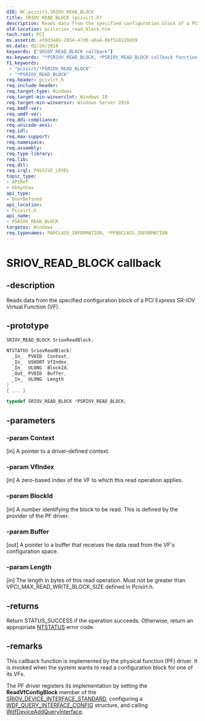 ```yaml
---
UID: NC:pcivirt.SRIOV_READ_BLOCK
title: SRIOV_READ_BLOCK (pcivirt.h)
description: Reads data from the specified configuration block of a PCI Express SR-IOV Virtual Function (VF).
old-location: pci\sriov_read_block.htm
tech.root: PCI
ms.assetid: af0d3465-2854-47d9-a6a4-06f510229a59
ms.date: 02/24/2018
keywords: ["SRIOV_READ_BLOCK callback"]
ms.keywords: "*PSRIOV_READ_BLOCK, *PSRIOV_READ_BLOCK callback function pointer [Buses], PCI.sriov_read_block, SRIOV_READ_BLOCK, SriovReadBlock, SriovReadBlock callback function [Buses], pcivirt/SriovReadBlock"
f1_keywords:
 - "pcivirt/*PSRIOV_READ_BLOCK"
 - "*PSRIOV_READ_BLOCK"
req.header: pcivirt.h
req.include-header:
req.target-type: Windows
req.target-min-winverclnt: Windows 10
req.target-min-winversvr: Windows Server 2016
req.kmdf-ver:
req.umdf-ver:
req.ddi-compliance:
req.unicode-ansi:
req.idl:
req.max-support:
req.namespace:
req.assembly:
req.type-library:
req.lib:
req.dll:
req.irql: PASSIVE_LEVEL
topic_type:
- APIRef
- kbSyntax
api_type:
- UserDefined
api_location:
- Pcivirt.h
api_name:
- PSRIOV_READ_BLOCK
targetos: Windows
req.typenames: PARCLASS_INFORMATION, *PPARCLASS_INFORMATION
---
```


# SRIOV_READ_BLOCK callback


## -description


Reads data from the specified configuration block of a PCI Express SR-IOV Virtual Function (VF).


## -prototype


```cpp
SRIOV_READ_BLOCK SriovReadBlock;

NTSTATUS SriovReadBlock(
  _In_  PVOID  Context,
  _In_  USHORT VfIndex,
  _In_  ULONG  BlockId,
  _Out_ PVOID  Buffer,
  _In_  ULONG  Length
)
{ ... }

typedef SRIOV_READ_BLOCK *PSRIOV_READ_BLOCK;
```


## -parameters




### -param Context 
[in]
A pointer to a driver-defined context.




### -param VfIndex 
[in]
A zero-based index of the VF to which this read operation applies.


### -param BlockId 
[in]
A number identifying the block to be read.  This is defined by the provider of the PF driver.


### -param Buffer 
[out]
A pointer to a buffer that receives the data read from the VF's  configuration space.


### -param Length 
[in]
The length in bytes of this read operation.  Must not be greater than VPCI_MAX_READ_WRITE_BLOCK_SIZE defined in Pcivirt.h.


## -returns




Return STATUS_SUCCESS if the operation succeeds. Otherwise, return an appropriate <a href="https://docs.microsoft.com/windows-hardware/drivers/kernel/ntstatus-values">NTSTATUS</a> error code.




## -remarks



This callback function is implemented by the physical function (PF) driver. It is invoked  when the system wants to read a configuration block for one of its VFs.

The PF driver registers its implementation by setting the <b>ReadVfConfigBlock</b> member of the <a href="https://docs.microsoft.com/windows-hardware/drivers/ddi/pcivirt/ns-pcivirt-_sriov_device_interface_standard">SRIOV_DEVICE_INTERFACE_STANDARD</a>, configuring a <a href="..\wdfqueryinterface\ns-wdfqueryinterface-_wdf_query_interface_config.md">WDF_QUERY_INTERFACE_CONFIG</a> structure, and calling <a href="..\wdfqueryinterface\nf-wdfqueryinterface-wdfdeviceaddqueryinterface.md">WdfDeviceAddQueryInterface</a>.



